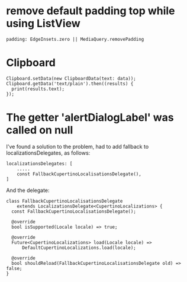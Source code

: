 # remove default padding top while using ListView
```
padding: EdgeInsets.zero || MediaQuery.removePadding
```
# Clipboard
```
Clipboard.setData(new ClipboardData(text: data));
Clipboard.getData('text/plain').then((results) {
  print(results.text);
});
```
# The getter 'alertDialogLabel' was called on null

I've found a solution to the problem, had to add fallback to localizationsDelegates, as follows:

```
localizationsDelegates: [
    .....
    const FallbackCupertinoLocalisationsDelegate(),
]
```
And the delegate:

```
class FallbackCupertinoLocalisationsDelegate
    extends LocalizationsDelegate<CupertinoLocalizations> {
  const FallbackCupertinoLocalisationsDelegate();

  @override
  bool isSupported(Locale locale) => true;

  @override
  Future<CupertinoLocalizations> load(Locale locale) =>
      DefaultCupertinoLocalizations.load(locale);

  @override
  bool shouldReload(FallbackCupertinoLocalisationsDelegate old) => false;
}
```
